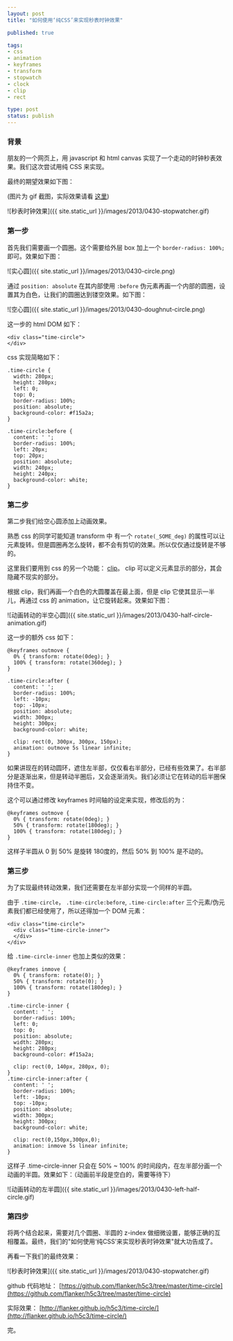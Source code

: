 ```yaml
---
layout: post
title: "如何使用‘纯CSS’来实现秒表时钟效果"

published: true

tags:
- css
- animation
- keyframes
- transform
- stopwatch
- clock
- clip
- rect

type: post
status: publish
---
```


### 背景

朋友的一个网页上，用 javascript 和 html canvas 实现了一个走动的时钟秒表效果。我们这次尝试用纯 CSS 来实现。

最终的期望效果如下图：

(图片为 gif 截图，实际效果请看 [这里](http://flanker.github.io/h5c3/time-circle/))

![秒表时钟效果]({{ site.static_url }}/images/2013/0430-stopwatcher.gif)

### 第一步

首先我们需要画一个圆圈。这个需要给外层 box 加上一个 `border-radius: 100%;` 即可。效果如下图：

![实心圆]({{ site.static_url }}/images/2013/0430-circle.png)

通过 `position: absolute` 在其内部使用 `:before` 伪元素再画一个内部的圆圈，设置其为白色，让我们的圆圈达到镂空效果。如下图：

![空心圆]({{ site.static_url }}/images/2013/0430-doughnut-circle.png)

这一步的 html DOM 如下：

    <div class="time-circle">
    </div>

css 实现简略如下：

    .time-circle {
      width: 280px;
      height: 280px;
      left: 0;
      top: 0;
      border-radius: 100%;
      position: absolute;
      background-color: #f15a2a;
    }

    .time-circle:before {
      content: ' ';
      border-radius: 100%;
      left: 20px;
      top: 20px;
      position: absolute;
      width: 240px;
      height: 240px;
      background-color: white;
    }

### 第二步

第二步我们给空心圆添加上动画效果。

熟悉 css 的同学可能知道 transform 中 有一个 `rotate(_SOME_deg)` 的属性可以让元素旋转。但是圆圈再怎么旋转，都不会有剪切的效果。所以仅仅通过旋转是不够的。

这里我们要用到 css 的另一个功能： [clip](https://developer.mozilla.org/en-US/docs/CSS/clip)。 clip 可以定义元素显示的部分，其会隐藏不现实的部分。

根据 clip，我们再画一个白色的大圆覆盖在最上面，但是 clip 它使其显示一半儿，再通过 css 的 animation，让它旋转起来。效果如下图：

![动画转动的半空心圆]({{ site.static_url }}/images/2013/0430-half-circle-animation.gif)

这一步的额外 css 如下：

    @keyframes outmove {
      0% { transform: rotate(0deg); }
      100% { transform: rotate(360deg); }
    }

    .time-circle:after {
      content: ' ';
      border-radius: 100%;
      left: -10px;
      top: -10px;
      position: absolute;
      width: 300px;
      height: 300px;
      background-color: white;

      clip: rect(0, 300px, 300px, 150px);
      animation: outmove 5s linear infinite;
    }

如果讲现在的转动圆环，遮住左半部，仅仅看右半部分，已经有些效果了。右半部分是逐渐出来，但是转动半圈后，又会逐渐消失。我们必须让它在转动的后半圈保持住不变。

这个可以通过修改 keyframes 时间轴的设定来实现，修改后的为：

    @keyframes outmove {
      0% { transform: rotate(0deg); }
      50% { transform: rotate(180deg); }
      100% { transform: rotate(180deg); }
    }

这样子半圆从 0 到 50% 是旋转 180度的，然后 50% 到 100% 是不动的。

### 第三步

为了实现最终转动效果，我们还需要在左半部分实现一个同样的半圆。

由于 `.time-circle`， `.time-circle:before`, `.time-circle:after` 三个元素/伪元素我们都已经使用了，所以还得加一个 DOM 元素：

    <div class="time-circle">
      <div class="time-circle-inner">
      </div>
    </div>

给 `.time-circle-inner` 也加上类似的效果：

    @keyframes inmove {
      0% { transform: rotate(0); }
      50% { transform: rotate(0); }
      100% { transform: rotate(180deg); }
    }

    .time-circle-inner {
      content: ' ';
      border-radius: 100%;
      left: 0;
      top: 0;
      position: absolute;
      width: 280px;
      height: 280px;
      background-color: #f15a2a;

      clip: rect(0, 140px, 280px, 0);
    }
    .time-circle-inner:after {
      content: ' ';
      border-radius: 100%;
      left: -10px;
      top: -10px;
      position: absolute;
      width: 300px;
      height: 300px;
      background-color: white;

      clip: rect(0,150px,300px,0);
      animation: inmove 5s linear infinite;
    }

这样子 .time-circle-inner 只会在 50% ~ 100% 的时间段内，在左半部分画一个动画的半圆。效果如下：（动画前半段是空白的，需要等待下）

![动画转动的左半圆]({{ site.static_url }}/images/2013/0430-left-half-circle.gif)

### 第四步

将两个结合起来，需要对几个圆圈、半圆的 z-index 做细微设置，能够正确的互相覆盖。最终，我们的"如何使用‘纯CSS’来实现秒表时钟效果"就大功告成了。

再看一下我们的最终效果：

![秒表时钟效果]({{ site.static_url }}/images/2013/0430-stopwatcher.gif)

github 代码地址： [https://github.com/flanker/h5c3/tree/master/time-circle](https://github.com/flanker/h5c3/tree/master/time-circle)

实际效果： [http://flanker.github.io/h5c3/time-circle/](http://flanker.github.io/h5c3/time-circle/)

完。

